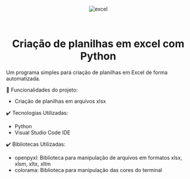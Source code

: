 <p align="center">
  <img src="https://github.com/Lucas-Benediht/Cria-o-de-Excel-com-Python/assets/110697669/dcad2dc3-5a0e-4b0a-a11e-0fa95a884393" alt="excel">
</p>
<br>
<h1 align="center">Criação de planilhas em excel com Python</h1>


Um programa simples para criação de planilhas em Excel de forma automatizada.

🔨 Funcionalidades do projeto:

- Criação de planilhas em arquivos xlsx

✔️ Tecnologias Utilizadas:
- Python
- Visual Studio Code IDE

✔️ Bibliotecas Utilizadas:
- openpyxl: Biblioteca para manipulação de arquivos em formatos xlsx, xlsm, xltx, xltm
- colorama: Biblioteca para manipulação das cores do terminal


